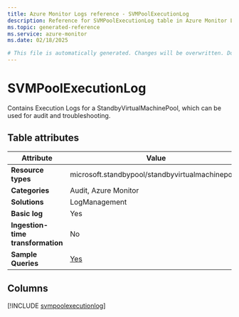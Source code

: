 ```yaml
---
title: Azure Monitor Logs reference - SVMPoolExecutionLog
description: Reference for SVMPoolExecutionLog table in Azure Monitor Logs.
ms.topic: generated-reference
ms.service: azure-monitor
ms.date: 02/18/2025

# This file is automatically generated. Changes will be overwritten. Do not change this file directly.
---
```


# SVMPoolExecutionLog

Contains Execution Logs for a StandbyVirtualMachinePool, which can be used for audit and troubleshooting.


## Table attributes

|Attribute|Value|
|---|---|
|**Resource types**|microsoft.standbypool/standbyvirtualmachinepools|
|**Categories**|Audit, Azure Monitor|
|**Solutions**| LogManagement|
|**Basic log**|Yes|
|**Ingestion-time transformation**|No|
|**Sample Queries**|[Yes](/azure/azure-monitor/reference/queries/svmpoolexecutionlog)|



## Columns
  
[!INCLUDE [svmpoolexecutionlog](~/reusable-content/ce-skilling/azure/includes/azure-monitor/reference/tables/svmpoolexecutionlog-include.md)]
